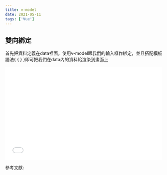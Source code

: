 ```yaml
---
title: v-model
date: 2021-05-11
tags: ['Vue']
---
```


## 雙向綁定
首先把資料定義在data裡面，使用v-model跟我們的輸入框作綁定，並且搭配模板語法{ { } }即可把我們在data內的資料給渲染到畫面上

<iframe width="100%" height="300" src="//jsfiddle.net/Chris_Walter/13qrL4w8/11/embedded/result,js,html/dark/" allowfullscreen="allowfullscreen" allowpaymentrequest frameborder="0"></iframe>


參考文獻:<br/>

